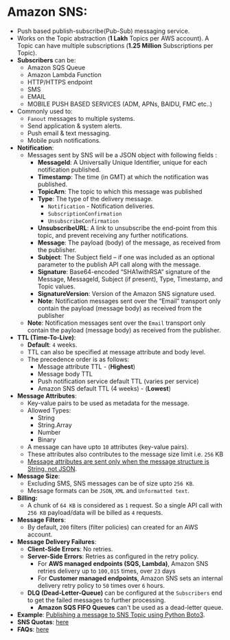 # Amazon SNS:
* Push based publish-subscribe(Pub-Sub) messaging service.
* Works on the Topic abstraction (**1 Lakh** Topics per AWS account). A Topic can have multiple subscriptions (**1.25 Million** Subscriptions per Topic).
* **Subscribers** can be:
    * Amazon SQS Queue
    * Amazon Lambda Function
    * HTTP/HTTPS endpoint
    * SMS
    * EMAIL
    * MOBILE PUSH BASED SERVICES (ADM, APNs, BAIDU, FMC etc..)
* Commonly used to: 
    * `Fanout` messages to multiple systems.
    * Send application & system alerts.
    * Push email & text messaging.
    * Mobile push notifications.
* **Notification**:
    * Messages sent by SNS will be a JSON object with following fields :
        * **MessageId**: A Universally Unique Identifier, unique for each notification published.
        * **Timestamp**: The time (in GMT) at which the notification was published.
        * **TopicArn**: The topic to which this message was published
        * **Type**: The type of the delivery message. 
            * `Notification` - Notification deliveries. 
            * `SubscriptionConfirmation` 
            * `UnsubscribeConfirmation` 
        * **UnsubscribeURL**: A link to unsubscribe the end-point from this topic, and prevent receiving any further notifications.
        * **Message**: The payload (body) of the message, as received from the publisher.
        * **Subject**: The Subject field – if one was included as an optional parameter to the publish API call along with the message.
        * **Signature**: Base64-encoded “SHA1withRSA” signature of the Message, MessageId, Subject (if present), Type, Timestamp, and Topic values.
        * **SignatureVersion**: Version of the Amazon SNS signature used.
        * **Note**: Notification messages sent over the “Email” transport only contain the payload (message body) as received from the publisher
    * **Note**: Notification messages sent over the `Email` transport only contain the payload (message body) as received from the publisher.
* **TTL (Time-To-Live)**:
    * **Default**: `4` weeks.
    * TTL can also be specified at message attribute and body level.
    * The precedence order is as follows:
        * Message attribute TTL - (**Highest**) 
        * Message body TTL
        * Push notification service default TTL (varies per service)
        * Amazon SNS default TTL (4 weeks) - (**Lowest**)
* **Message Attributes**:
    * Key-value pairs to be used as metadata for the message.
    * Allowed Types:
        * String
        * String.Array
        * Number
        * Binary
    * A message can have upto `10` attributes (key-value pairs).
    * These attributes also contributes to the message size limit i.e. `256` KB 
    * <u>Message attributes are sent only when the message structure is String, not JSON</u>.
* **Message Size**:
    * Excluding SMS, SNS messages can be of size upto `256 KB`.
    * Message formats can be `JSON`, `XML` and `Unformatted text`. 
* **Billing:**
    * A chunk of `64 KB` is considered as `1` request. So a single API call with `256 KB` payload/data will be billed as `4` requests.
* **Message Filters**:
    *  By default, `200` filters (filter policies) can created for an AWS account.
* **Message Delivery Failures**:
    * **Client-Side Errors**: No retries.
    * **Server-Side Errors**: Retries as configured in the retry policy.
        * For **AWS managed endpoints (SQS, Lambda)**,  Amazon SNS retries delivery up to `100,015` times, over `23` days
        * For **Customer managed endpoints**, Amazon SNS sets an internal delivery retry policy to `50` times over `6` hours.
    * **DLQ (Dead-Letter-Queue)** can be configured at the `Subscribers` end to get the failed messages to further processing.
        * **Amazon SQS FIFO Queues** can't be used as a dead-letter queue.   
* **Example**: [Publishing a message to SNS Topic using Python Boto3](https://gist.github.com/piyusht007/28b1990b47c09f39e5df4e4d20d897a7).
* **SNS Quotas**: [here](https://docs.aws.amazon.com/general/latest/gr/sns.html)
* **FAQs**: [here](https://aws.amazon.com/sns/faqs/)